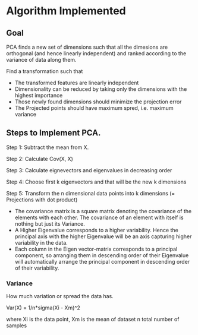 # Algorithm Implemented

## Goal

PCA finds a new set of dimensions such that all the dimesions are orthogonal (and hence linearly independent) and ranked according to the variance of data along them.

Find a transformation such that

* The transformed features are linearly independent
* Dimensionality can be reduced by taking only the dimensions with the highest   importance
* Those newly found dimensions should minimize the projection error
* The Projected points should have maximum spred, i.e. maximum variance

## Steps to Implement PCA.

  Step 1: Subtract the mean from X.
  
  Step 2: Calculate Cov(X, X)
  
  Step 3: Calculate eignevectors and eigenvalues in decreasing order
  
  Step 4: Choose first k eigenvectors and that will be the new k dimensions
  
  Step 5: Transform the n dimensional data points into k dimensions (= Projections with dot product)

  * The covariance matrix is a square matrix denoting the covariance of the elements with each other. The covariance of an element with itself is nothing but just its     Variance.
  * A Higher Eigenvalue corresponds to a higher variability. Hence the principal axis with the higher Eigenvalue will be an axis capturing higher variability in the       data.
  * Each column in the Eigen vector-matrix corresponds to a principal component, so arranging them in descending order of their Eigenvalue will automatically arrange       the principal component in descending order of their variability.


  ### Variance
  
  How much variation or spread the data has.
  
  Var(X) = 1/n*sigma(Xi - Xm)^2
  
  where Xi is the data point,
        Xm is the mean of dataset
        n total number of samples
